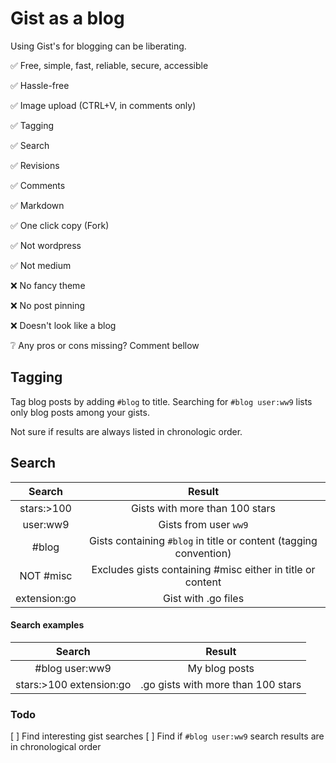 # Gist as a blog

Using Gist's for blogging can be liberating.

✅ Free, simple, fast, reliable, secure, accessible

✅ Hassle-free

✅ Image upload (CTRL+V, in comments only)

✅ Tagging

✅ Search

✅ Revisions

✅ Comments

✅ Markdown

✅ One click copy (Fork)

✅ Not wordpress

✅ Not medium

❌ No fancy theme

❌ No post pinning

❌ Doesn't look like a blog

❔ Any pros or cons missing? Comment bellow

## Tagging

Tag blog posts by adding `#blog` to title. Searching for `#blog user:ww9` lists only blog posts among your gists.

Not sure if results are always listed in chronologic order.

## Search

**Search**|**Result**
:-----:|:-----:
stars:>100|Gists with more than 100 stars
user:ww9|Gists from user `ww9`
#blog|Gists containing `#blog` in title or content (tagging convention)
NOT #misc|Excludes gists containing #misc either in title or content
extension:go|Gist with .go files

#### Search examples

**Search**|**Result**
:-----:|:-----:
#blog user:ww9|My blog posts
stars:>100 extension:go|.go gists with more than 100 stars

### Todo

[ ] Find interesting gist searches
[ ] Find if `#blog user:ww9` search results are in chronological order